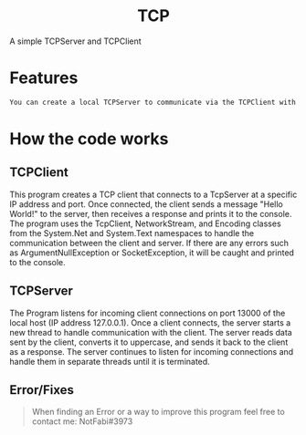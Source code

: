 <h1 align="center">TCP</h1>
A simple TCPServer and TCPClient

# Features
```cs
You can create a local TCPServer to communicate via the TCPClient with it
```

# How the code works

## TCPClient
This program creates a TCP client that connects to a TcpServer at a specific IP address and port. Once connected, the client sends a message "Hello World!" to the server, then receives a response and prints it to the console. The program uses the TcpClient, NetworkStream, and Encoding classes from the System.Net and System.Text namespaces to handle the communication between the client and server. If there are any errors such as ArgumentNullException or SocketException, it will be caught and printed to the console. 

## TCPServer
The Program listens for incoming client connections on port 13000 of the local host (IP address 127.0.0.1). Once a client connects, the server starts a new thread to handle communication with the client. The server reads data sent by the client, converts it to uppercase, and sends it back to the client as a response. The server continues to listen for incoming connections and handle them in separate threads until it is terminated.

## Error/Fixes
> When finding an Error or a way to improve this program feel free to contact me: NotFabi#3973
